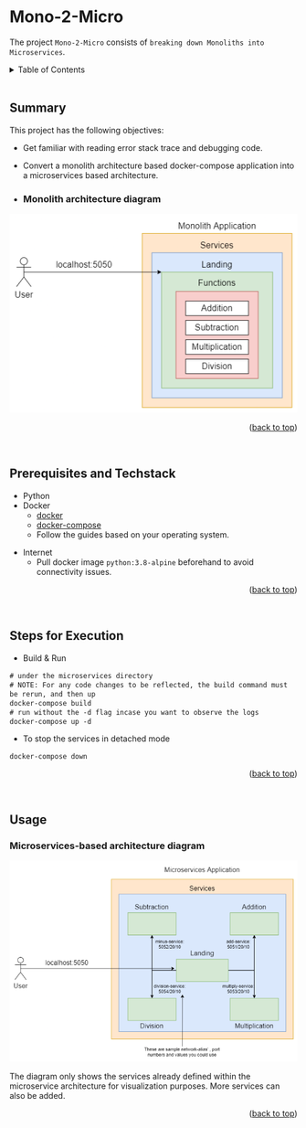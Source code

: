 <a name="readme-top"></a>

# Mono-2-Micro

The project ```Mono-2-Micro``` consists of ```breaking down Monoliths into Microservices```.

<details>
  <summary color= blue >Table of Contents</summary>
<li>Summary</li>
<li> Prerequisites and Techstack</li>
<li> Steps for Execution</li>
<li> Usage</li>
<!--<li>Contributing</li>-->
</details>
</br>

## Summary
This project has the following objectives:
- Get familiar with reading error stack trace and debugging code.
- Convert a monolith architecture based docker-compose application into a microservices based architecture.

- ### Monolith architecture diagram
<p align="center">
  <img src="Mono_2_Micro/docs/microservices-initial.drawio.png" />
</p>


<p align="right">(<a href="#readme-top">back to top</a>)</p>
</br>

## Prerequisites and Techstack
* Python
* Docker 
  - [docker](https://docs.docker.com/engine/)
  -  [docker-compose](https://docs.docker.com/compose/install/)
  -   Follow the guides based on your operating system.
- Internet
  - Pull docker image `python:3.8-alpine` beforehand to avoid connectivity issues.

<p align="right">(<a href="#readme-top">back to top</a>)</p>
</br>


## Steps for Execution

* Build & Run
```
# under the microservices directory
# NOTE: For any code changes to be reflected, the build command must be rerun, and then up
docker-compose build
# run without the -d flag incase you want to observe the logs
docker-compose up -d
```
* To stop the services in detached mode
```
docker-compose down
```

<p align="right">(<a href="#readme-top">back to top</a>)</p>
</br>

## Usage
### Microservices-based architecture diagram
<p align="center">
  <img src="Mono_2_Micro/docs/microservices-final.drawio.png" />
  
<h7 align="center">The diagram only shows the services already defined within the microservice architecture for visualization purposes. More services can also be added.</h7>

</p>

<p align="right">(<a href="#readme-top">back to top</a>)</p>
</br>




